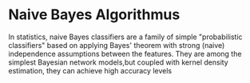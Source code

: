 # Naive Bayes Algorithmus
In statistics, naive Bayes classifiers are a family of simple "probabilistic classifiers" based on applying Bayes' theorem with strong (naive) independence assumptions between the features. They are among the simplest Bayesian network models,but coupled with kernel density estimation, they can achieve high accuracy levels
